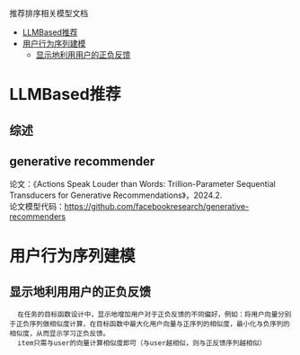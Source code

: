 推荐排序相关模型文档

- [LLMBased推荐](#LLMBased推荐)<br/>
- [用户行为序列建模](#用户行为序列建模)<br/>
  - [显示地利用用户的正负反馈](#显示地利用用户的正负反馈)<br/>


# LLMBased推荐
  ## 综述
  
  ## generative recommender
  论文：《Actions Speak Louder than Words: Trillion-Parameter Sequential Transducers for Generative Recommendations》，2024.2.<br/>
  论文模型代码：https://github.com/facebookresearch/generative-recommenders

# 用户行为序列建模
  ## 显示地利用用户的正负反馈
      在任务的目标函数设计中，显示地增加用户对于正负反馈的不同偏好，例如：将用户向量分别于正负序列做相似度计算，在目标函数中最大化用户向量与正序列的相似度，最小化与负序列的相似度，从而显示学习正负反馈。
      item只需与user的向量计算相似度即可（与user越相似，则与正反馈序列越相似）
